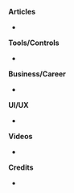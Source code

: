 
**Articles**

* 

**Tools/Controls**

*

**Business/Career**

*

**UI/UX**

*

**Videos**

* 

**Credits**

* 

